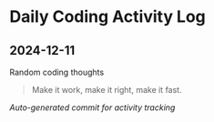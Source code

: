 # Daily Coding Activity Log

## 2024-12-11

Random coding thoughts

> Make it work, make it right, make it fast.

*Auto-generated commit for activity tracking*
